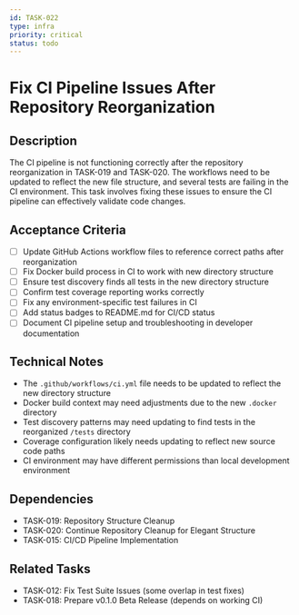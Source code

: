 ```yaml
---
id: TASK-022
type: infra
priority: critical
status: todo
---
```


# Fix CI Pipeline Issues After Repository Reorganization

## Description
The CI pipeline is not functioning correctly after the repository reorganization in TASK-019 and TASK-020. The workflows need to be updated to reflect the new file structure, and several tests are failing in the CI environment. This task involves fixing these issues to ensure the CI pipeline can effectively validate code changes.

## Acceptance Criteria
- [ ] Update GitHub Actions workflow files to reference correct paths after reorganization
- [ ] Fix Docker build process in CI to work with new directory structure
- [ ] Ensure test discovery finds all tests in the new directory structure
- [ ] Confirm test coverage reporting works correctly
- [ ] Fix any environment-specific test failures in CI
- [ ] Add status badges to README.md for CI/CD status
- [ ] Document CI pipeline setup and troubleshooting in developer documentation

## Technical Notes
- The `.github/workflows/ci.yml` file needs to be updated to reflect the new directory structure
- Docker build context may need adjustments due to the new `.docker` directory
- Test discovery patterns may need updating to find tests in the reorganized `/tests` directory
- Coverage configuration likely needs updating to reflect new source code paths
- CI environment may have different permissions than local development environment

## Dependencies
- TASK-019: Repository Structure Cleanup
- TASK-020: Continue Repository Cleanup for Elegant Structure
- TASK-015: CI/CD Pipeline Implementation

## Related Tasks
- TASK-012: Fix Test Suite Issues (some overlap in test fixes)
- TASK-018: Prepare v0.1.0 Beta Release (depends on working CI)